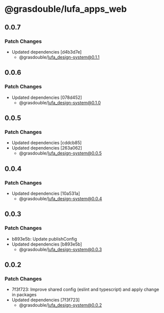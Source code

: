 # @grasdouble/lufa_apps_web

## 0.0.7

### Patch Changes

- Updated dependencies [d4b3d7e]
  - @grasdouble/lufa_design-system@0.1.1

## 0.0.6

### Patch Changes

- Updated dependencies [078d452]
  - @grasdouble/lufa_design-system@0.1.0

## 0.0.5

### Patch Changes

- Updated dependencies [cddcb85]
- Updated dependencies [263a062]
  - @grasdouble/lufa_design-system@0.0.5

## 0.0.4

### Patch Changes

- Updated dependencies [10a531a]
  - @grasdouble/lufa_design-system@0.0.4

## 0.0.3

### Patch Changes

- b893e5b: Update publishConfig
- Updated dependencies [b893e5b]
  - @grasdouble/lufa_design-system@0.0.3

## 0.0.2

### Patch Changes

- 7f3f723: Improve shared config (eslint and typescript) and apply change in packages
- Updated dependencies [7f3f723]
  - @grasdouble/lufa_design-system@0.0.2

